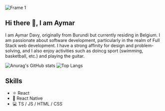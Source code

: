  
![Frame 1](https://github.com/HaAymar/HaAymar/assets/71372488/3396dc86-faba-462a-97ca-b5c2619490a1)
## Hi there 👋, I am Aymar
I am Aymar Davy, originally from Burundi but currently residing in Belgium. I am passionate about software development, particularly in the realm of Full Stack web development. I have a strong affinity for design and problem-solving, and I also enjoy activities such as doincg sport (swimming, basketball, etc.) and playing the guitar.

![Anurag's GitHub stats](https://github-readme-stats.vercel.app/api?username=HaAymar&show_icons=true&theme=radical)
![Top Langs](https://github-readme-stats.vercel.app/api/top-langs/?username=HaAymar&hide_progress=true)

## Skills
* ⚛️ React
* 📲 React Native
* 💻 TS / JS / HTML / CSS


 
